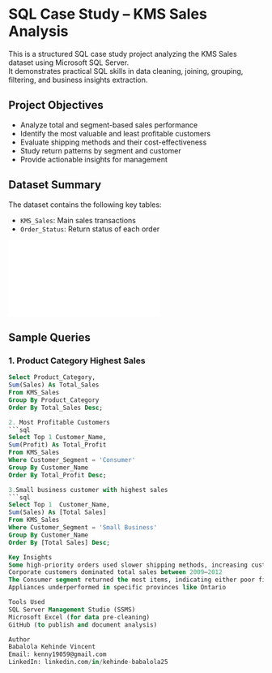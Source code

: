 # SQL Case Study – KMS Sales Analysis

This is a structured SQL case study project analyzing the KMS Sales dataset using Microsoft SQL Server.  
It demonstrates practical SQL skills in data cleaning, joining, grouping, filtering, and business insights extraction.

## Project Objectives

- Analyze total and segment-based sales performance
- Identify the most valuable and least profitable customers
- Evaluate shipping methods and their cost-effectiveness
- Study return patterns by segment and customer
- Provide actionable insights for management

## Dataset Summary

The dataset contains the following key tables:
- `KMS_Sales`: Main sales transactions
- `Order_Status`: Return status of each order

![KMS Sales](KMS_Sales.sql)

## Sample Queries

### 1. Product Category Highest Sales
```sql
Select Product_Category,
Sum(Sales) As Total_Sales
From KMS_Sales
Group By Product_Category
Order By Total_Sales Desc;

2. Most Profitable Customers
```sql
Select Top 1 Customer_Name,
Sum(Profit) As Total_Profit
From KMS_Sales
Where Customer_Segment = 'Consumer'
Group By Customer_Name
Order By Total_Profit Desc;

3.Small business customer with highest sales
```sql
Select Top 1  Customer_Name,
Sum(Sales) As [Total Sales]
From KMS_Sales
Where Customer_Segment = 'Small Business'
Group By Customer_Name
Order By [Total Sales] Desc;

Key Insights
Some high-priority orders used slower shipping methods, increasing customer risk
Corporate customers dominated total sales between 2009–2012
The Consumer segment returned the most items, indicating either poor fit or expectation gaps
Appliances underperformed in specific provinces like Ontario

Tools Used
SQL Server Management Studio (SSMS)
Microsoft Excel (for data pre-cleaning)
GitHub (to publish and document analysis)

Author
Babalola Kehinde Vincent
Email: kenny19059@gmail.com
LinkedIn: linkedin.com/in/kehinde-babalola25
